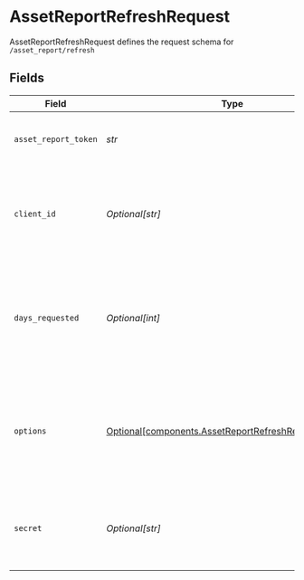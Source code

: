 # AssetReportRefreshRequest

AssetReportRefreshRequest defines the request schema for `/asset_report/refresh`


## Fields

| Field                                                                                                                                                                                       | Type                                                                                                                                                                                        | Required                                                                                                                                                                                    | Description                                                                                                                                                                                 |
| ------------------------------------------------------------------------------------------------------------------------------------------------------------------------------------------- | ------------------------------------------------------------------------------------------------------------------------------------------------------------------------------------------- | ------------------------------------------------------------------------------------------------------------------------------------------------------------------------------------------- | ------------------------------------------------------------------------------------------------------------------------------------------------------------------------------------------- |
| `asset_report_token`                                                                                                                                                                        | *str*                                                                                                                                                                                       | :heavy_check_mark:                                                                                                                                                                          | The `asset_report_token` returned by the original call to `/asset_report/create`                                                                                                            |
| `client_id`                                                                                                                                                                                 | *Optional[str]*                                                                                                                                                                             | :heavy_minus_sign:                                                                                                                                                                          | Your Plaid API `client_id`. The `client_id` is required and may be provided either in the `PLAID-CLIENT-ID` header or as part of a request body.                                            |
| `days_requested`                                                                                                                                                                            | *Optional[int]*                                                                                                                                                                             | :heavy_minus_sign:                                                                                                                                                                          | The maximum number of days of history to include in the Asset Report. Must be an integer. If not specified, the value from the original call to `/asset_report/create` will be used.        |
| `options`                                                                                                                                                                                   | [Optional[components.AssetReportRefreshRequestOptions]](../../models/shared/assetreportrefreshrequestoptions.md)                                                                            | :heavy_minus_sign:                                                                                                                                                                          | An optional object to filter `/asset_report/refresh` results. If provided, cannot be `null`. If not specified, the `options` from the original call to `/asset_report/create` will be used. |
| `secret`                                                                                                                                                                                    | *Optional[str]*                                                                                                                                                                             | :heavy_minus_sign:                                                                                                                                                                          | Your Plaid API `secret`. The `secret` is required and may be provided either in the `PLAID-SECRET` header or as part of a request body.                                                     |